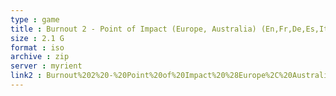 ```yaml
---
type : game
title : Burnout 2 - Point of Impact (Europe, Australia) (En,Fr,De,Es,It)
size : 2.1 G
format : iso
archive : zip
server : myrient
link2 : Burnout%202%20-%20Point%20of%20Impact%20%28Europe%2C%20Australia%29%20%28En%2CFr%2CDe%2CEs%2CIt%29
---
```

